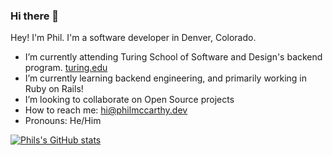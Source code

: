### Hi there 👋

<!--
**philmccarthy/philmccarthy** is a ✨ _special_ ✨ repository because its `README.md` (this file) appears on your GitHub profile.
-->
Hey! I'm Phil. I'm a software developer in Denver, Colorado.

- I’m currently attending Turing School of Software and Design's backend program. [turing.edu](https://turing.edu)
- I’m currently learning backend engineering, and primarily working in Ruby on Rails!
- I’m looking to collaborate on Open Source projects
- How to reach me: [hi@philmccarthy.dev](mailto:hi@philmccarthy.dev)
- Pronouns: He/Him

[![Phils's GitHub stats](https://github-readme-stats.vercel.app/api?username=philmccarthy&show_icons=true&hide=stars&theme=merko)](https://github.com/anuraghazra/github-readme-stats)
